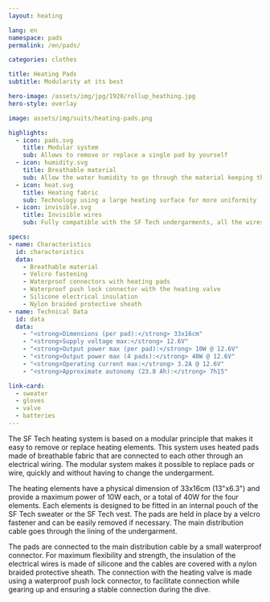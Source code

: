 ```yaml
---
layout: heating

lang: en
namespace: pads
permalink: /en/pads/

categories: clothes

title: Heating Pads
subtitle: Modularity at its best

hero-image: /assets/img/jpg/1920/rollup_heathing.jpg
hero-style: overlay

image: assets/img/suits/heating-pads.png

highlights:
  - icon: pads.svg
    title: Modular system
    sub: Allows to remove or replace a single pad by yourself
  - icon: humidity.svg
    title: Breathable material
    sub: Allow the water humidity to go through the material keeping the skin dry and warm
  - icon: heat.svg
    title: Heating fabric
    sub: Technology using a large heating surface for more uniformity
  - icon: invisible.svg
    title: Invisible wires
    sub: Fully compatible with the SF Tech undergarments, all the wires for the heating pads are hidden inside the lining of the sweater

specs:
- name: Characteristics
  id: characteristics
  data:
    - Breathable material
    - Velcro fastening
    - Waterproof connectors with heating pads
    - Waterproof push lock connector with the heating valve
    - Silicone electrical insulation
    - Nylon braided protective sheath
- name: Technical Data
  id: data
  data:
    - "<strong>Dimensions (per pad):</strong> 33x16cm"
    - "<strong>Supply voltage max:</strong> 12.6V"
    - "<strong>Output power max (per pad):</strong> 10W @ 12.6V"
    - "<strong>Output power max (4 pads):</strong> 40W @ 12.6V"
    - "<strong>Operating current max:</strong> 3.2A @ 12.6V"
    - "<strong>Approximate autonomy (23.8 Ah):</strong> 7h15"

link-card:
  - sweater
  - gloves
  - valve
  - batteries
---
```

The SF Tech heating system is based on a modular principle that makes it easy to remove or replace heating elements. This system uses heated pads made of breathable fabric that are connected to each other through an electrical wiring. The modular system makes it possible to replace pads or wire, quickly and without having to change the undergarment.

The heating elements have a physical dimension of 33x16cm (13"x6.3") and provide a maximum power of 10W each, or a total of 40W for the four elements. Each elements is designed to be fitted in an internal pouch of the SF Tech sweater or the SF Tech vest. The pads are held in place by a velcro fastener and can be easily removed if necessary. The main distribution cable goes through the lining of the undergarment.

The pads are connected to the main distribution cable by a small waterproof connector. For maximum flexibility and strength, the insulation of the electrical wires is made of silicone and the cables are covered with a nylon braided protective sheath. The connection with the heating valve is made using a waterproof push lock connector, to facilitate connection while gearing up and ensuring a stable connection during the dive.


